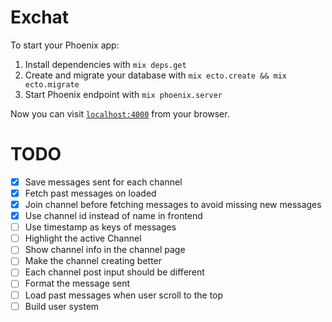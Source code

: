 # Exchat

To start your Phoenix app:

  1. Install dependencies with `mix deps.get`
  2. Create and migrate your database with `mix ecto.create && mix ecto.migrate`
  3. Start Phoenix endpoint with `mix phoenix.server`

Now you can visit [`localhost:4000`](http://localhost:4000) from your browser.

# TODO

- [x] Save messages sent for each channel
- [x] Fetch past messages on loaded
- [x] Join channel before fetching messages to avoid missing new messages
- [x] Use channel id instead of name in frontend
- [ ] Use timestamp as keys of messages
- [ ] Highlight the active Channel
- [ ] Show channel info in the channel page
- [ ] Make the channel creating better
- [ ] Each channel post input should be different
- [ ] Format the message sent
- [ ] Load past messages when user scroll to the top
- [ ] Build user system
